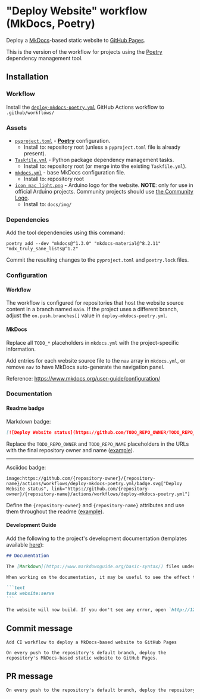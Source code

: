 # "Deploy Website" workflow (MkDocs, Poetry)

Deploy a [MkDocs](https://www.mkdocs.org/)-based static website to [GitHub Pages](https://pages.github.com/).

This is the version of the workflow for projects using the [Poetry](https://python-poetry.org/) dependency management tool.

## Installation

### Workflow

Install the [`deploy-mkdocs-poetry.yml`](deploy-mkdocs-poetry.yml) GitHub Actions workflow to `.github/workflows/`

### Assets

- [`pyproject.toml`](assets/poetry/pyproject.toml) - [**Poetry**](https://python-poetry.org/) configuration.
  - Install to: repository root (unless a `pyproject.toml` file is already present).
- [`Taskfile.yml`](assets/poetry-task/Taskfile.yml) - Python package dependency management tasks.
  - Install to: repository root (or merge into the existing `Taskfile.yml`).
- [`mkdocs.yml`](assets/mkdocs/mkdocs.yml) - base MkDocs configuration file.
  - Install to: repository root
- [`icon_mac_light.png`](assets/mkdocs/icon_mac_light.png) - Arduino logo for the website. **NOTE**: only for use in official Arduino projects. Community projects should use [the Community Logo](https://www.arduino.cc/en/Trademark/CommunityLogo).
  - Install to: `docs/img/`

### Dependencies

Add the tool dependencies using this command:

```
poetry add --dev "mkdocs@^1.3.0" "mkdocs-material@^8.2.11" "mdx_truly_sane_lists@^1.2"
```

Commit the resulting changes to the `pyproject.toml` and `poetry.lock` files.

### Configuration

#### Workflow

The workflow is configured for repositories that host the website source content in a branch named `main`. If the project uses a different branch, adjust the `on.push.branches[]` value in `deploy-mkdocs-poetry.yml`.

#### MkDocs

Replace all `TODO_*` placeholders in `mkdocs.yml` with the project-specific information.

Add entries for each website source file to the `nav` array in `mkdocs.yml`, or remove `nav` to have MkDocs auto-generate the navigation panel.

Reference: https://www.mkdocs.org/user-guide/configuration/

### Documentation

#### Readme badge

Markdown badge:

```markdown
[![Deploy Website status](https://github.com/TODO_REPO_OWNER/TODO_REPO_NAME/actions/workflows/deploy-mkdocs-poetry.yml/badge.svg)](https://github.com/TODO_REPO_OWNER/TODO_REPO_NAME/actions/workflows/deploy-mkdocs-poetry.yml)
```

Replace the `TODO_REPO_OWNER` and `TODO_REPO_NAME` placeholders in the URLs with the final repository owner and name ([example](https://raw.githubusercontent.com/arduino-libraries/ArduinoIoTCloud/master/README.md)).

---

Asciidoc badge:

```adoc
image:https://github.com/{repository-owner}/{repository-name}/actions/workflows/deploy-mkdocs-poetry.yml/badge.svg["Deploy Website status", link="https://github.com/{repository-owner}/{repository-name}/actions/workflows/deploy-mkdocs-poetry.yml"]
```

Define the `{repository-owner}` and `{repository-name}` attributes and use them throughout the readme ([example](https://raw.githubusercontent.com/arduino-libraries/WiFiNINA/master/README.adoc)).

#### Development Guide

Add the following to the project's development documentation (templates available [here](../documentation-templates/README.md#development-guide)):

````markdown
## Documentation

The [Markdown](https://www.markdownguide.org/basic-syntax/) files under the `docs` subfolder of the repository are the source content for the project's documentation website.

When working on the documentation, it may be useful to see the effect the changes will have on the generated documentation website. You can build the documentation website and serve it from your personal computer by running this command from the project root:

```text
task website:serve
```

The website will now build. If you don't see any error, open `http://127.0.0.1:8000` in your browser to load the local copy of the documentation site.
````

## Commit message

```
Add CI workflow to deploy a MkDocs-based website to GitHub Pages

On every push to the repository's default branch, deploy the repository's MkDocs-based static website to GitHub Pages.
```

## PR message

```markdown
On every push to the repository's default branch, deploy the repository's [MkDocs](https://www.mkdocs.org/)-based static website to [GitHub Pages](https://pages.github.com/).
```
